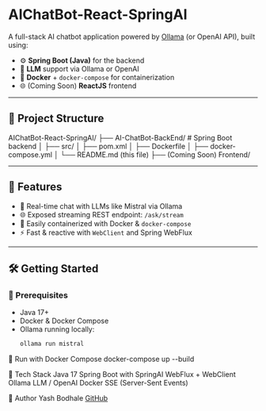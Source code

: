 # AIChatBot-React-SpringAI

A full-stack AI chatbot application powered by [Ollama](https://ollama.com/) (or OpenAI API), built using:

- ⚙️ **Spring Boot (Java)** for the backend
- 💬 **LLM** support via Ollama or OpenAI
- 🐳 **Docker** + `docker-compose` for containerization
- 🌐 (Coming Soon) **ReactJS** frontend

---

## 📁 Project Structure

AIChatBot-React-SpringAI/
├── AI-ChatBot-BackEnd/ # Spring Boot backend
│ ├── src/
│ ├── pom.xml
│ ├── Dockerfile
│ ├── docker-compose.yml
│ └── README.md (this file)
├── (Coming Soon) Frontend/



---

## 🚀 Features

- 🔄 Real-time chat with LLMs like Mistral via Ollama
- 🌐 Exposed streaming REST endpoint: `/ask/stream`
- 🐳 Easily containerized with Docker & `docker-compose`
- ⚡ Fast & reactive with `WebClient` and Spring WebFlux

---

## 🛠️ Getting Started

### 🧾 Prerequisites

- Java 17+
- Docker & Docker Compose
- Ollama running locally:
  ```bash
  ollama run mistral


🐳 Run with Docker Compose
docker-compose up --build


🧪 Tech Stack
Java 17
Spring Boot with SpringAI
WebFlux + WebClient
Ollama LLM / OpenAI
Docker
SSE (Server-Sent Events)


👤 Author
Yash Bodhale
[GitHub](https://github.com/Yashbodhale42)
